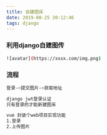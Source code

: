 ```yaml
---
title: 自建图床
date: 2019-08-25 20:12:46
tags: django
---
```


### 利用django自建图传

```bash
![avatar](https://xxxx.com/img.png)
```

### 流程

```bash
登录->提交图片->获取地址

django jwt登录认证
只有登录的才能新建图床

vue 封装个web项目实现功能
1.登录
2.上传图片
```